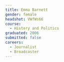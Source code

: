 ```yaml
---
title: Emma Barnett
gender: female
headshot: VWfWs66
course:
  - History and Politics
graduated: 2006
submitted: false
careers:
  - Journalist
  - Broadcaster
---
```

